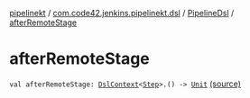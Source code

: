 [pipelinekt](../../index.md) / [com.code42.jenkins.pipelinekt.dsl](../index.md) / [PipelineDsl](index.md) / [afterRemoteStage](./after-remote-stage.md)

# afterRemoteStage

`val afterRemoteStage: `[`DslContext`](../-dsl-context/index.md)`<`[`Step`](../../com.code42.jenkins.pipelinekt.core.step/-step/index.md)`>.() -> `[`Unit`](https://kotlinlang.org/api/latest/jvm/stdlib/kotlin/-unit/index.html) [(source)](https://github.com/code42/pipelinekt/tree/master/dsl/src/main/kotlin/com/code42/jenkins/pipelinekt/dsl/PipelineDsl.kt#L48)